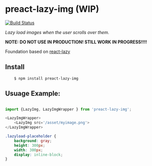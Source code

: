 # preact-lazy-img (WIP)
[![Build Status](https://travis-ci.org/ajm113/preact-lazy-img.svg?branch=master)](https://travis-ci.org/ajm113/preact-lazy-img)

*Lazy load images when the user scrolls over them.*

**NOTE: DO NOT USE IN PRODUCTION! STILL WORK IN PROGRESS!!!!**

Foundation based on [react-lazy](https://github.com/Merri/react-lazy)

## Install

```shell
    $ npm install preact-lazy-img
```

## Usuage Example:

```js

import {LazyImg, LazyImgWrapper } from 'preact-lazy-img';

<LazyImgWrapper>
    <LazyImg src='/asset/myimage.png'>
</LazyImgWrapper>

```

```css
.lazyload-placeholder {
    background: gray;
    height: 300px;
    width: 300px;
    display: inline-block;
}
```
